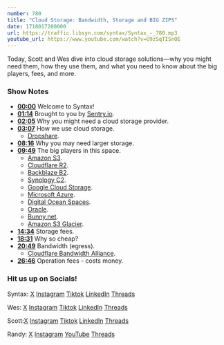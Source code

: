 ```yaml
---
number: 780
title: "Cloud Storage: Bandwidth, Storage and BIG ZIPS"
date: 1718017200000
url: https://traffic.libsyn.com/syntax/Syntax_-_780.mp3
youtube_url: https://www.youtube.com/watch?v=U9zSqTISnOE
---
```


Today, Scott and Wes dive into cloud storage solutions—why you might need them, how they use them, and what you need to know about the big players, fees, and more.

### Show Notes

* **[00:00](#t=00:00)** Welcome to Syntax!
* **[01:14](#t=01:14)** Brought to you by [Sentry.io](https://sentry.io/syntax).
* **[02:05](#t=02:05)** Why you might need a cloud storage provider.
* **[03:07](#t=03:07)** How we use cloud storage.
    * [Dropshare](https://dropshare.app/).
* **[08:16](#t=08:16)** Why you may need larger storage.
* **[09:49](#t=09:49)** The big players in this space.
    * [Amazon S3](https://aws.amazon.com/s3/).
    * [Cloudflare R2](https://developers.cloudflare.com/r2/).
    * [Backblaze B2](https://www.backblaze.com/cloud-storage).
    * [Synology C2](https://c2.synology.com/en-us).
    * [Google Cloud Storage](https://cloud.google.com/storage).
    * [Microsoft Azure](https://learn.microsoft.com/en-us/azure/storage/common/storage-introduction).
    * [Digital Ocean Spaces](https://www.digitalocean.com/products/spaces).
    * [Oracle](https://www.oracle.com/ca-en/storage/).
    * [Bunny.net](https://bunny.net/).
    * [Amazon S3 Glacier](https://aws.amazon.com/s3/storage-classes/glacier/).
* **[14:34](#t=14:34)** Storage fees.
* **[18:31](#t=18:31)** Why so cheap?
* **[20:49](#t=20:49)** Bandwidth (egress).
    * [Cloudflare Bandwidth Alliance](https://www.cloudflare.com/en-ca/bandwidth-alliance/).
* **[26:46](#t=26:46)** Operation fees - costs money.

### Hit us up on Socials!

Syntax: [X](https://twitter.com/syntaxfm) [Instagram](https://www.instagram.com/syntax_fm/) [Tiktok](https://www.tiktok.com/@syntaxfm) [LinkedIn](https://www.linkedin.com/company/96077407/admin/feed/posts/) [Threads](https://www.threads.net/@syntax_fm)

Wes: [X](https://twitter.com/wesbos) [Instagram](https://www.instagram.com/wesbos/) [Tiktok](https://www.tiktok.com/@wesbos) [LinkedIn](https://www.linkedin.com/in/wesbos/) [Threads](https://www.threads.net/@wesbos)

Scott:[X](https://twitter.com/stolinski) [Instagram](https://www.instagram.com/stolinski/) [Tiktok](https://www.tiktok.com/@stolinski) [LinkedIn](https://www.linkedin.com/in/stolinski/) [Threads](https://www.threads.net/@stolinski)

Randy: [X](https://twitter.com/randyrektor) [Instagram](https://www.instagram.com/randyrektor/) [YouTube](https://www.youtube.com/@randyrektor) [Threads](https://www.threads.net/@randyrektor)

